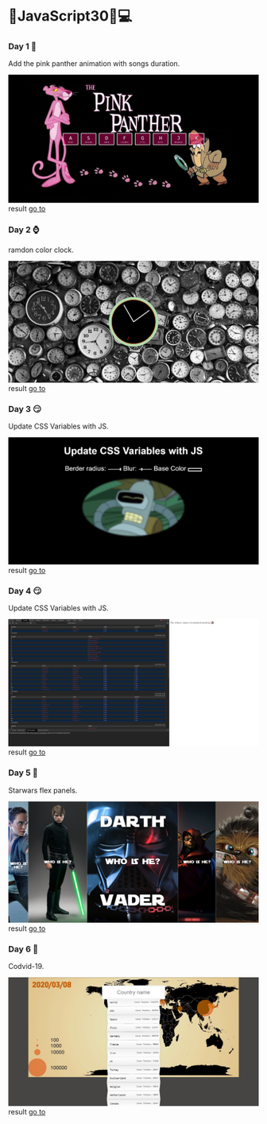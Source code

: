 # :hammer:JavaScript30:rocket::computer:

### Day 1 :tiger:
Add the pink panther animation with songs duration. 

![Result day 1](https://github.com/DavidAlejandroM/JavaScript30/blob/master/01-day/assets/img/01-day.png?raw=true)
result [go to](https://davidalejandrom.github.io/JavaScript30/01-day/)


### Day 2 :watch:
ramdon color clock. 

![Result day 2](https://github.com/DavidAlejandroM/JavaScript30/blob/master/02-day/assets/img/02-day.png?raw=true)
result [go to](https://davidalejandrom.github.io/JavaScript30/02-day/)


### Day 3 :smirk:
Update CSS Variables with JS. 

![Result day 3](https://github.com/DavidAlejandroM/JavaScript30/blob/master/03-day/assets/img/03-day.png?raw=true)
result [go to](https://davidalejandrom.github.io/JavaScript30/03-day/)


### Day 4 :smirk:
Update CSS Variables with JS. 

![Result day 4](https://github.com/DavidAlejandroM/JavaScript30/blob/master/04-day/assets/img/04-day.png?raw=true)
result [go to](https://davidalejandrom.github.io/JavaScript30/04-day/)


### Day 5 :rocket:
Starwars flex panels. 

![Result day 5](https://github.com/DavidAlejandroM/JavaScript30/blob/master/05-day/assets/img/05-day.png?raw=true)
result [go to](https://davidalejandrom.github.io/JavaScript30/05-day/)


### Day 6 :rocket:
Codvid-19. 

![Result day 6](https://github.com/DavidAlejandroM/JavaScript30/blob/master/06-day/assets/img/06-day.png?raw=true)
result [go to](https://davidalejandrom.github.io/JavaScript30/06-day/)